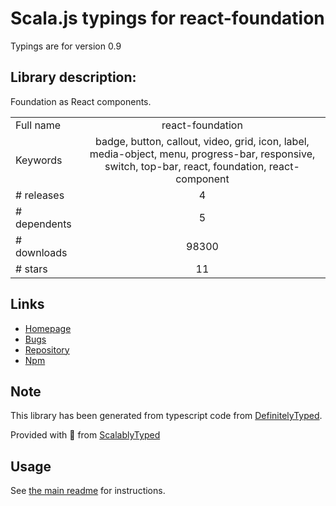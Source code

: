 
# Scala.js typings for react-foundation

Typings are for version 0.9

## Library description:
Foundation as React components.

|                    |                 |
| ------------------ | :-------------: |
| Full name          | react-foundation |
| Keywords           | badge, button, callout, video, grid, icon, label, media-object, menu, progress-bar, responsive, switch, top-bar, react, foundation, react-component |
| # releases         | 4 |
| # dependents       | 5 |
| # downloads        | 98300 |
| # stars            | 11 |

## Links
- [Homepage](https://github.com/nordsoftware/react-foundation#readme)
- [Bugs](https://github.com/nordsoftware/react-foundation/issues)
- [Repository](https://github.com/nordsoftware/react-foundation)
- [Npm](https://www.npmjs.com/package/react-foundation)
    


## Note
This library has been generated from typescript code from [DefinitelyTyped](https://definitelytyped.org).

Provided with :purple_heart: from [ScalablyTyped](https://github.com/oyvindberg/ScalablyTyped)

## Usage
See [the main readme](../../readme.md) for instructions.


